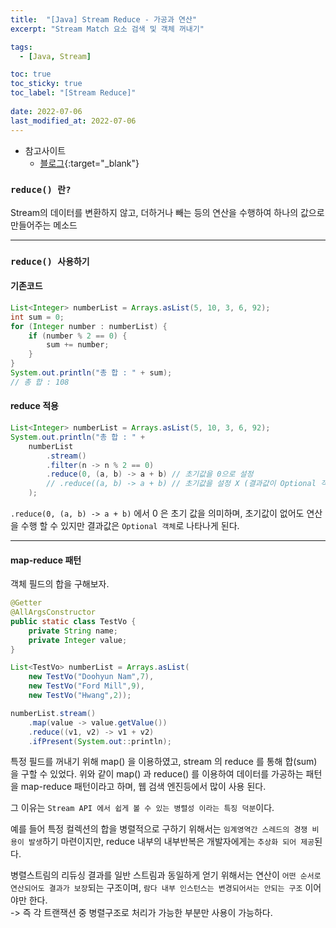 ```yaml
---
title:  "[Java] Stream Reduce - 가공과 연산"
excerpt: "Stream Match 요소 검색 및 객체 꺼내기"

tags:
  - [Java, Stream]

toc: true
toc_sticky: true
toc_label: "[Stream Reduce]"
 
date: 2022-07-06
last_modified_at: 2022-07-06
---
```


- 참고사이트
  - [블로그](https://doohyun.tistory.com/35?category=592214){:target="_blank"}


### ``reduce() 란?``

Stream의 데이터를 변환하지 않고, 더하거나 빼는 등의 연산을 수행하여 하나의 값으로 만들어주는 메소드

<hr/>

### ``reduce() 사용하기``

#### 기존코드

```java
List<Integer> numberList = Arrays.asList(5, 10, 3, 6, 92);
int sum = 0;
for (Integer number : numberList) {
	if (number % 2 == 0) {
		sum += number;
	}
}
System.out.println("총 합 : " + sum);
// 총 합 : 108
```

#### reduce 적용

```java
List<Integer> numberList = Arrays.asList(5, 10, 3, 6, 92);
System.out.println("총 합 : " + 
	numberList
		.stream()
		.filter(n -> n % 2 == 0)
		.reduce(0, (a, b) -> a + b) // 초기값을 0으로 설정
		// .reduce((a, b) -> a + b) // 초기값을 설정 X (결과값이 Optional 객체)
	);
```

`.reduce(0, (a, b) -> a + b)` 에서  0 은 초기 값을 의미하며, 초기값이 없어도 연산을 수행 할 수 있지만 결과값은 `Optional 객체`로 나타나게 된다.

<hr/>

#### map-reduce 패턴

객체 필드의 합을 구해보자.

```java
@Getter
@AllArgsConstructor
public static class TestVo {
	private String name;
	private Integer value;
}

List<TestVo> numberList = Arrays.asList(
	new TestVo("Doohyun Nam",7), 
	new TestVo("Ford Mill",9), 
	new TestVo("Hwang",2));

numberList.stream()
	.map(value -> value.getValue())
	.reduce((v1, v2) -> v1 + v2)
	.ifPresent(System.out::println);
```

특정 필드를 꺼내기 위해 map() 을 이용하였고, stream 의 reduce 를 통해 합(sum) 을 구할 수 있었다. 위와 같이 map() 과 reduce() 를 이용하여 데이터를 가공하는 패턴을 map-reduce 패턴이라고 하며, 웹 검색 엔진등에서 많이 사용 된다.
<br>

그 이유는 `Stream API 에서 쉽게 볼 수 있는 병렬성 이라는 특징 덕분`이다. <br>

예를 들어 특정 컬렉션의 합을 병렬적으로 구하기 위해서는 `임계영역간 스레드의 경쟁 비용이 발생`하기 마련이지만, reduce 내부의 내부반복은 개발자에게는 `추상화 되어 제공`된다. <br>

병렬스트림의 리듀싱 결과를 일반 스트림과 동일하게 얻기 위해서는 연산이 `어떤 순서로 연산되어도 결과가 보장`되는 구조이며, `람다 내부 인스턴스는 변경되어서는 안되는 구조` 이어야만 한다. <br>
-> 즉 각 트랜잭션 중 병렬구조로 처리가 가능한 부분만 사용이 가능하다.